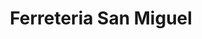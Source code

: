 ---
title: "Ferreteria San Miguel"
url: /presidente-franco/ferreteria-san-miguel/
shop: Eisenwaren
---
